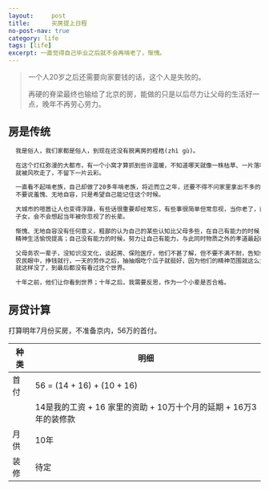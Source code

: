 ```yaml
---
layout:     post
title:      买房提上日程
no-post-nav: true
category: life
tags: [life]
excerpt: 一直觉得自己毕业之后就不会再啃老了，惭愧。
---
```


> 一个人20岁之后还需要向家要钱的话，这个人是失败的。
>
> 再硬的脊梁最终也输给了北京的房，能做的只是以后尽力让父母的生活好一点，晚年不再劳心劳力。

## 房是传统

```html
  我是俗人，我们家都是俗人，到现在还没有脱离房的桎梏(zhì gù)。

  在这个灯红弥漫的大都市，有一个小窝才算抓到些许温暖，不知道哪天就像一株枯草、一片落叶，
  就被风吹走了，不留下一片云彩。

  一直看不起啃老族，自己却做了20多年啃老族，将近而立之年，还要不得不问家里拿出不多的家底，
  不要说羞愧、无地自容，只是希望自己能记住这个时候。

  大城市的喧嚣让人也变得浮躁，有些话很重要却经常忘，有些事很简单但常忽视，当你老了，面对如是浮躁的
  子女，会不会想起当年被你忽视了的长辈。

  惭愧、无地自容没有任何意义，粗鄙的认为自己的某些认知比父母多些，在自己有能力的时候，让长辈安康且
  精神生活愉悦提高；自己没有能力的时候，努力让自己有能力，与此同时物质之外的孝道最起码应该尽到。

  父母务农一辈子，没知识没文化，谈起房、保险医疗，他们不甚了解，但不要不满不耐，告知他们便可；在
  农民眼中，挣钱就行，一天的劳作之后，抽抽烟吃个瓜子就挺好，因为他们的精神范围就这么大，我不想他们
  就这样没了，到最后都没有看过这个世界。

  十年之前，他们让你看到世界；十年之后，我需要反思，作为一个小辈是否合格。
```

## 房贷计算

打算明年7月份买房，不准备京内，56万的首付。

| 种类 | 明细 |
| ------ | ------ |
| 首付 | 56 = (14 + 16) + (10 + 16) |
|  | 14是我的工资 + 16 家里的资助 + 10万十个月的延期 + 16万3年的装修款 |
| 月供 | 10年  |
| 装修 | 待定 |


